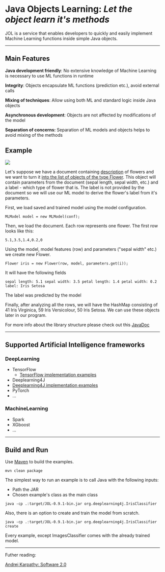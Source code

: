 Java Objects Learning: *Let the object learn it's methods*
=========================

JOL is a service that enables developers to quickly and easily implement Machine Learning functions inside simple Java objects.

---
## Main Features

**Java development friendly**:  No extensive knowledge of Machine Learning is necessary to use ML functions in runtime

**Integrity**: Objects encapsulate ML functions (prediction etc.), avoid external calls

**Mixing of techniques**: Allow using both ML and standard logic inside Java objects

**Asynchronous development**: Objects are not affected by modifications of the model

**Separation of concerns:**  Separation of ML models and objects helps to avoid mixing of the methods

## Example
<img src="https://nayname.github.io/diagram.jpg?noresize"> 

Let's suppose we have a document containing [description](https://github.com/nayname/JOL/blob/master/src/main/resources/flowers/iris.txt) of flowers and we want to turn it [into the list of objects of the type Flower](https://github.com/nayname/JOL/blob/master/src/main/java/org/deeplearning4j/IrisClassifier.java). This object will contain parameters from the document (sepal length, sepal width, etc.) and a label - which type of flower that is. The label is not provided by the document so we will use our ML model to derive the flower's label from it's parameters.

First, we load saved and trained model using the model configuration.

`MLModel model = new MLModel(conf);`

Then, we load the document. Each row represents one flower. The first row looks like this:

`5.1,3.5,1.4,0.2,0`

Using the model, model features (row) and parameters ("sepal width" etc.) we create new Flower. 

`Flower iris = new Flower(row, model, parameters.get(i));`


It will have the following fields

`sepal length: 5.1 sepal width: 3.5 petal length: 1.4 petal width: 0.2 label: Iris Setosa`

The label was predicted by the model

Finally, after analyzing all the rows, we will have the HashMap consisting of 41 Iris Virginica, 59 Iris Versicolour, 50 Iris Setosa. We can use these objects later in our program.

For more info about the library structure please check out this [JavaDoc](https://nayname.github.io/javadoc/org/jol/core/package-summary.html)

---
## Supported Artificial Intelligence frameworks

### DeepLearning
 - TensorFlow
    - [TensorFlow implementation examples](https://github.com/nayname/JOL/blob/master/TF.md)
 - Deeplearning4J
  - [Deeplearning4J implementation examples](https://github.com/nayname/JOL/blob/master/DL4J.md)
 - PyTorch
 - ...


### MachineLearning

 - Spark
 - XGboost
 - ...

 

---


## Build and Run

Use [Maven](https://maven.apache.org/) to build the examples.

```
mvn clean package
```
The simplest way to  run an example is to call Java with the following inputs:

 - Path the JAR  
 - Chosen example's class as the main class

```
java -cp .:target/JOL-0.9.1-bin.jar org.deeplearning4j.IrisClassifier
```

Also, there is an option to create and train the model from scratch. 

```
java -cp .:target/JOL-0.9.1-bin.jar org.deeplearning4j.IrisClassifier create
```

Every example, except ImagesClassifier comes with the already trained model.

---

Futher reading:

[Andrej Karpathy: Software 2.0](https://medium.com/@karpathy/software-2-0-a64152b37c35)
